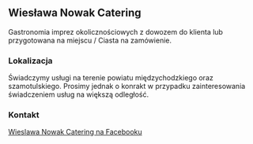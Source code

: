 ## Wiesława Nowak Catering

Gastronomia imprez okolicznościowych z dowozem do klienta lub przygotowana na miejscu / Ciasta na zamówienie.

### Lokalizacja

Świadczymy usługi na terenie powiatu międzychodzkiego oraz szamotulskiego. Prosimy jednak o konrakt w przypadku zainteresowania świadczeniem usług na większą odległość.


### Kontakt

[Wieslawa Nowak Catering na Facebooku](https://www.facebook.com/Wies%C5%82awa-Nowak-Catering-100243769157393/)
